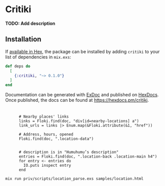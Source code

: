 # Critiki

**TODO: Add description**

## Installation

If [available in Hex](https://hex.pm/docs/publish), the package can be installed
by adding `critiki` to your list of dependencies in `mix.exs`:

```elixir
def deps do
  [
    {:critiki, "~> 0.1.0"}
  ]
end
```

Documentation can be generated with [ExDoc](https://github.com/elixir-lang/ex_doc)
and published on [HexDocs](https://hexdocs.pm). Once published, the docs can
be found at <https://hexdocs.pm/critiki>.


###

```

      # Nearby places' links
      links = Floki.find(doc, "div[id=nearby-locations] a")
      link_urls = links |> Enum.map(&Floki.attribute(&1, "href"))

      # Address, hours, opened
      Floki.find(doc, ".location-data")


      # description is in "Humuhumu’s description"
      entries = Floki.find(doc, ".location-back .location-main h4")
      for entry <- entries do
        IO.puts inspect entry
      end
```

```
mix run priv/scripts/location_parse.exs samples/location.html
```
